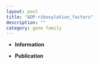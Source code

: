 ```yaml
---
layout: post
title: "ADP-ribosylation_factors"
description: ""
category: gene family
---
```


* **Information**  

* **Publication**  


